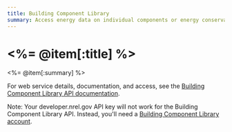 ```yaml
---
title: Building Component Library
summary: Access energy data on individual components or energy conservation measures for buildings. This data can be used to create building energy models.
---
```


# <%= @item[:title] %>
<%= @item[:summary] %>

For web service details, documentation, and access, see the [Building Component Library API documentation](https://bcl.nrel.gov/developer).

Note: Your developer.nrel.gov API key will not work for the Building Component Library API. Instead, you'll need a [Building Component Library account](https://bcl.nrel.gov/user/register).
